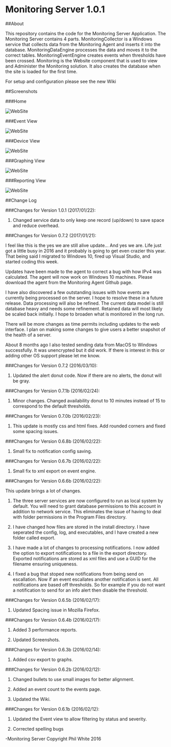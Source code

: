 # Monitoring Server 1.0.1

##About

This repository contains the code for the Monitoring Server Application.  The Monitoring Server contains 4 parts.  MonitoringCollector is a Windows service that collects data from the Monitoring Agent and inserts it into the database.  MonitoringDataEngine processes the data and moves it to the correct tables.  MonitoringEventEngine creates events when thresholds have been crossed.  Monitoring is the Website component that is used to view and Administer the Monitoring solution.  It also creates the database when the site is loaded for the first time.  


For setup and configuration please see the new Wiki


##Screenshots

###Home

![WebSite](https://raw.githubusercontent.com/philipcwhite/MonitoringServer/master/Screenshots/Home.png)

###Event View

![WebSite](https://raw.githubusercontent.com/philipcwhite/MonitoringServer/master/Screenshots/Events.png)
 
###Device View

![WebSite](https://raw.githubusercontent.com/philipcwhite/MonitoringServer/master/Screenshots/Device.png)
 
###Graphing View

![WebSite](https://raw.githubusercontent.com/philipcwhite/MonitoringServer/master/Screenshots/Graphing.png)
 
###Reporting View

![WebSite](https://raw.githubusercontent.com/philipcwhite/MonitoringServer/master/Screenshots/Reports.png)


##Change Log

###Changes for Version 1.0.1 (2017/01/22):

1. Changed service data to only keep one record (up/down) to save space and reduce overhead.

###Changes for Version 0.7.2 (2017/01/21):

I feel like this is the yes we are still alive update...  And yes we are.  Life just got a little busy in 2016 and it probably is going to get even crazier this year.  That being said I migrated to Windows 10, fired up Visual Studio, and started coding this week.

Updates have been made to the agent to correct a bug with how IPv4 was calculated.  The agent will now work on Windows 10 machines.  Please download the agent from the Monitoring Agent Github page.

I have also discovered a few outstanding issues with how events are currently being processed on the server.  I hope to resolve these in a future release.  Data processing will also be refined.  The current data model is still database heavy and needs some refinement.  Retained data will most likely be scaled back initially.  I hope to broaden what is monitored in the long run. 

There will be more changes as time permits including updates to the web interface.  I plan on making some changes to give users a better snapshot of the health of a server.

About 8 months ago I also tested sending data from MacOS to Windows successfully.  It was unencrypted but it did work.  If there is interest in this or adding other OS support please let me know.


###Changes for Version 0.7.2 (2016/03/10):

1.  Updated the alert donut code.  Now if there are no alerts, the donut will be gray.  


###Changes for Version 0.7.1b (2016/02/24):

1.  Minor changes.  Changed availability donut to 10 minutes instead of 15 to correspond to the default thresholds.


###Changes for Version 0.7.0b (2016/02/23):

1.  This update is mostly css and html fixes.  Add rounded corners and fixed some spacing issues.


###Changes for Version 0.6.8b (2016/02/22):

1.  Small fix to notification config saving.


###Changes for Version 0.6.7b (2016/02/22):

1.  Small fix to xml export on event engine.


###Changes for Version 0.6.6b (2016/02/22):

This update brings a lot of changes.  

1.  The three server services are now configured to run as local system by default.  You will need to grant database permissions to this account in addition to network service.  This eliminates the issue of having to deal with folder permissions in the Program Files directory.

2.  I have changed how files are stored in the install directory.  I have seperated the config, log, and executables, and I have created a new folder called export.

3.  I have made a lot of changes to processing notifications.  I now added the option to export notifications to a file  in the export directory.  Exported notifications are stored as xml files and use a GUID for the filename ensuring uniqueness.

4.  I fixed a bug that stoped new notifications from being send on escallation.  Now if an event escallates another notification is sent.  All notifications are based off thresholds.  So for example if you do not want a notification to send for an info alert then disable the threshold.


###Changes for Version 0.6.5b (2016/02/17):

1.  Updated Spacing issue in Mozilla Firefox.


###Changes for Version 0.6.4b (2016/02/17):

1.  Added 3 performance reports.

2.  Updated Screenshots.


###Changes for Version 0.6.3b (2016/02/14):

1.  Added csv export to graphs.


###Changes for Version 0.6.2b (2016/02/12):

1.  Changed bullets to use small images for better alignment.

2.  Added an event count to the events page.

3.  Updated the Wiki.


###Changes for Version 0.6.1b (2016/02/12):

1.  Updated the Event view to allow filtering by status and severity.

2.  Corrected spelling bugs


-Monitoring Server Copyright Phil White 2016